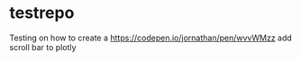 # testrepo
Testing on how to create a 
https://codepen.io/jornathan/pen/wvvWMzz add scroll bar to plotly 
